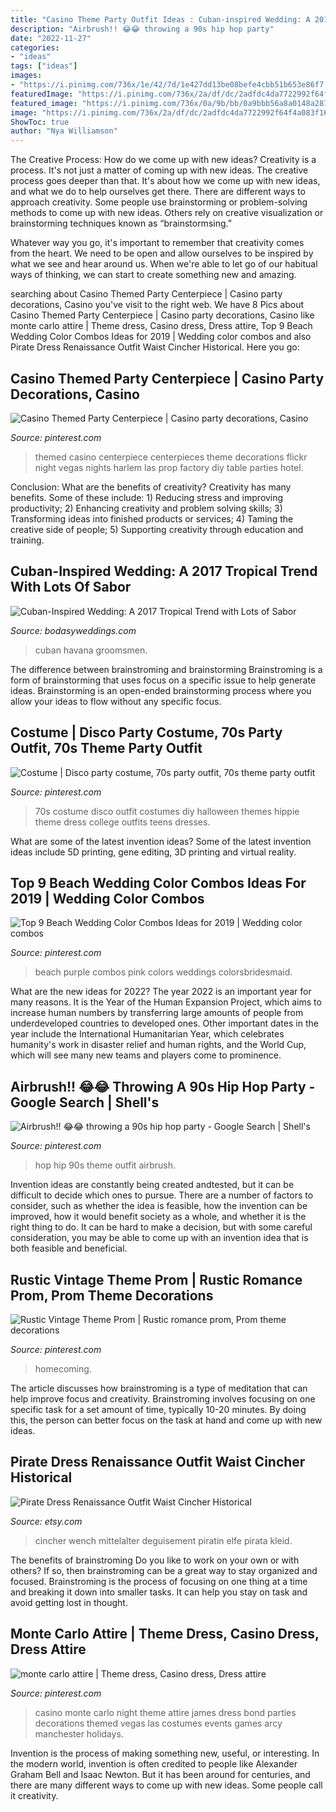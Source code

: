 ```yaml
---
title: "Casino Theme Party Outfit Ideas : Cuban-inspired Wedding: A 2017 Tropical Trend With Lots Of Sabor"
description: "Airbrush!! 😂😂 throwing a 90s hip hop party"
date: "2022-11-27"
categories:
- "ideas"
tags: ["ideas"]
images:
- "https://i.pinimg.com/736x/1e/42/7d/1e427dd13be08befe4cbb51b653e86f7.jpg"
featuredImage: "https://i.pinimg.com/736x/2a/df/dc/2adfdc4da7722992f64f4a083f1677e0.jpg"
featured_image: "https://i.pinimg.com/736x/0a/9b/bb/0a9bbb56a8a0148a2811bd6d9c5f9c9e.jpg"
image: "https://i.pinimg.com/736x/2a/df/dc/2adfdc4da7722992f64f4a083f1677e0.jpg"
ShowToc: true
author: "Nya Williamson"
---
```



The Creative Process: How do we come up with new ideas?
Creativity is a process. It's not just a matter of coming up with new ideas. The creative process goes deeper than that. It's about how we come up with new ideas, and what we do to help ourselves get there.
There are different ways to approach creativity. Some people use brainstorming or problem-solving methods to come up with new ideas. Others rely on creative visualization or brainstorming techniques known as “brainstormsing.”

Whatever way you go, it's important to remember that creativity comes from the heart. We need to be open and allow ourselves to be inspired by what we see and hear around us. When we're able to let go of our habitual ways of thinking, we can start to create something new and amazing.

	

		
searching about Casino Themed Party Centerpiece | Casino party decorations, Casino you've visit to the right web. We have 8 Pics about Casino Themed Party Centerpiece | Casino party decorations, Casino like monte carlo attire | Theme dress, Casino dress, Dress attire, Top 9 Beach Wedding Color Combos Ideas for 2019 | Wedding color combos and also Pirate Dress Renaissance Outfit Waist Cincher Historical. Here you go:
		
    
## Casino Themed Party Centerpiece | Casino Party Decorations, Casino

<img loading=lazy src="https://i.pinimg.com/736x/0a/9b/bb/0a9bbb56a8a0148a2811bd6d9c5f9c9e.jpg" onerror="this.onerror=null;this.src='https://tse2.mm.bing.net/th?id=OIP.li5Dj0SelKWDP-MV1CJXywHaNF&amp;pid=15.1';" alt="Casino Themed Party Centerpiece | Casino party decorations, Casino">

_Source: pinterest.com_

>themed casino centerpiece centerpieces theme decorations flickr night vegas nights harlem las prop factory diy table parties hotel. 

	

Conclusion: What are the benefits of creativity?
Creativity has many benefits. Some of these include: 1) Reducing stress and improving productivity; 2) Enhancing creativity and problem solving skills; 3) Transforming ideas into finished products or services; 4) Taming the creative side of people; 5) Supporting creativity through education and training.

    
## Cuban-Inspired Wedding: A 2017 Tropical Trend With Lots Of Sabor

<img loading=lazy src="https://bodasyweddings.com/wp-content/uploads/2017/03/groomsmen-attire.jpg" onerror="this.onerror=null;this.src='https://tse3.mm.bing.net/th?id=OIP.ByahRV2y0zvmAd8-BDpY7AHaLH&amp;pid=15.1';" alt="Cuban-Inspired Wedding: A 2017 Tropical Trend with Lots of Sabor">

_Source: bodasyweddings.com_

>cuban havana groomsmen. 

	

The difference between brainstroming and brainstorming
Brainstroming is a form of brainstorming that uses focus on a specific issue to help generate ideas. Brainstorming is an open-ended brainstorming process where you allow your ideas to flow without any specific focus.

    
## Costume | Disco Party Costume, 70s Party Outfit, 70s Theme Party Outfit

<img loading=lazy src="https://i.pinimg.com/736x/1e/42/7d/1e427dd13be08befe4cbb51b653e86f7.jpg" onerror="this.onerror=null;this.src='https://tse4.mm.bing.net/th?id=OIP.CGNhd0rjNFrtfipYue_Y7wHaJ4&amp;pid=15.1';" alt="Costume | Disco party costume, 70s party outfit, 70s theme party outfit">

_Source: pinterest.com_

>70s costume disco outfit costumes diy halloween themes hippie theme dress college outfits teens dresses. 

	

What are some of the latest invention ideas?
Some of the latest invention ideas include 5D printing, gene editing, 3D printing and virtual reality.

    
## Top 9 Beach Wedding Color Combos Ideas For 2019 | Wedding Color Combos

<img loading=lazy src="https://i.pinimg.com/736x/cf/1e/49/cf1e4973dd00acb41e540db78e74a997.jpg" onerror="this.onerror=null;this.src='https://tse2.mm.bing.net/th?id=OIP.XByofXlubJlPXiIiCISnEAHaO0&amp;pid=15.1';" alt="Top 9 Beach Wedding Color Combos Ideas for 2019 | Wedding color combos">

_Source: pinterest.com_

>beach purple combos pink colors weddings colorsbridesmaid. 

	

What are the new ideas for 2022?
The year 2022 is an important year for many reasons. It is the Year of the Human Expansion Project, which aims to increase human numbers by transferring large amounts of people from underdeveloped countries to developed ones. Other important dates in the year include the International Humanitarian Year, which celebrates humanity's work in disaster relief and human rights, and the World Cup, which will see many new teams and players come to prominence.

    
## Airbrush!! 😂😂 Throwing A 90s Hip Hop Party - Google Search | Shell&#039;s

<img loading=lazy src="https://i.pinimg.com/736x/08/73/54/087354ec5c4dd2a1597e6e02ce52f645--s-theme-party-outfit-hip-hop-s-hip-hop-party.jpg?b=t" onerror="this.onerror=null;this.src='https://tse4.mm.bing.net/th?id=OIP.zKdkenhiEC3gUTElCTK6IwHaJ-&amp;pid=15.1';" alt="Airbrush!! 😂😂 throwing a 90s hip hop party - Google Search | Shell&#039;s">

_Source: pinterest.com_

>hop hip 90s theme outfit airbrush. 

	

Invention ideas are constantly being created andtested, but it can be difficult to decide which ones to pursue. There are a number of factors to consider, such as whether the idea is feasible, how the invention can be improved, how it would benefit society as a whole, and whether it is the right thing to do. It can be hard to make a decision, but with some careful consideration, you may be able to come up with an invention idea that is both feasible and beneficial.

    
## Rustic Vintage Theme Prom | Rustic Romance Prom, Prom Theme Decorations

<img loading=lazy src="https://i.pinimg.com/736x/2a/df/dc/2adfdc4da7722992f64f4a083f1677e0.jpg" onerror="this.onerror=null;this.src='https://tse1.mm.bing.net/th?id=OIP.JWapOjw2jhhhB7fGJEBAfwHaJ3&amp;pid=15.1';" alt="Rustic Vintage Theme Prom | Rustic romance prom, Prom theme decorations">

_Source: pinterest.com_

>homecoming. 

	

The article discusses how brainstroming is a type of meditation that can help improve focus and creativity. Brainstroming involves focusing on one specific task for a set amount of time, typically 10-20 minutes. By doing this, the person can better focus on the task at hand and come up with new ideas.

    
## Pirate Dress Renaissance Outfit Waist Cincher Historical

<img loading=lazy src="https://img0.etsystatic.com/000/0/6817776/il_570xN.327005960.jpg" onerror="this.onerror=null;this.src='https://tse2.mm.bing.net/th?id=OIP.jUCyP-343aipXyAQAT7ZzQHaLQ&amp;pid=15.1';" alt="Pirate Dress Renaissance Outfit Waist Cincher Historical">

_Source: etsy.com_

>cincher wench mittelalter deguisement piratin elfe pirata kleid. 

	

The benefits of brainstroming
Do you like to work on your own or with others? If so, then brainstroming can be a great way to stay organized and focused. Brainstroming is the process of focusing on one thing at a time and breaking it down into smaller tasks. It can help you stay on task and avoid getting lost in thought.

    
## Monte Carlo Attire | Theme Dress, Casino Dress, Dress Attire

<img loading=lazy src="https://i.pinimg.com/736x/42/f3/88/42f38875b2f95c08064675828125f64f--casino-night-silent-auction.jpg" onerror="this.onerror=null;this.src='https://tse4.mm.bing.net/th?id=OIP.PV7cZ32n5plUrXXt8xRR2gHaE7&amp;pid=15.1';" alt="monte carlo attire | Theme dress, Casino dress, Dress attire">

_Source: pinterest.com_

>casino monte carlo night theme attire james dress bond parties decorations themed vegas las costumes events games arcy manchester holidays. 

	

Invention is the process of making something new, useful, or interesting. In the modern world, invention is often credited to people like Alexander Graham Bell and Isaac Newton. But it has been around for centuries, and there are many different ways to come up with new ideas. Some people call it creativity.

